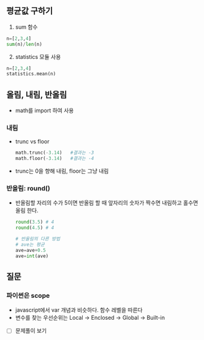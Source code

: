 ## 평균값 구하기

1. sum 함수

```py
n=[2,3,4]
sum(n)/len(n)
```

2. statistics 모듈 사용

```py
n=[2,3,4]
statistics.mean(n)
```

## 올림, 내림, 반올림

- math를 import 하여 사용

### 내림

- trunc vs floor
  ```py
  math.trunc(-3.14)   #결과는 -3
  math.floor(-3.14)   #결과는 -4
  ```
- trunc는 0을 향해 내림, floor는 그냥 내림

### 반올림: round()

- 반올림할 자리의 수가 5이면 반올림 할 때 앞자리의 숫자가 짝수면 내림하고 홀수면 올림 한다.

  ```py
  round(3.5) # 4
  round(4.5) # 4

  # 반올림의 다른 방법
  # ave는 평균
  ave=ave+0.5
  ave=int(ave)
  ```

## 질문

### 파이썬은 scope

- javascript에서 var 개념과 비슷하다. 함수 레벨을 따른다
- 변수를 찾는 우선순위는 Local -> Enclosed -> Global -> Built-in

- [ ] 문제풀이 보기
